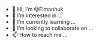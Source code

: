 - 👋 Hi, I’m @Elmanhuk
- 👀 I’m interested in ...
- 🌱 I’m currently learning ...
- 💞️ I’m looking to collaborate on ...
- 📫 How to reach me ...

<!---
Elmanhuk/Elmanhuk is a ✨ special ✨ repository because its `README.md` (this file) appears on your GitHub profile.
You can click the Preview link to take a look at your changes.
--->
